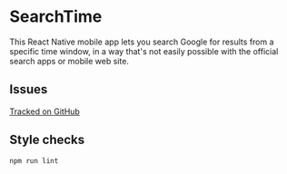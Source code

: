 SearchTime
==========

This React Native mobile app lets you search Google for results from a specific time window, in a way that's not easily possible with the official search apps or mobile web site.

Issues
------
[Tracked on GitHub](https://github.com/webful-ltd/searchtime/issues)

Style checks
------------
`npm run lint`
